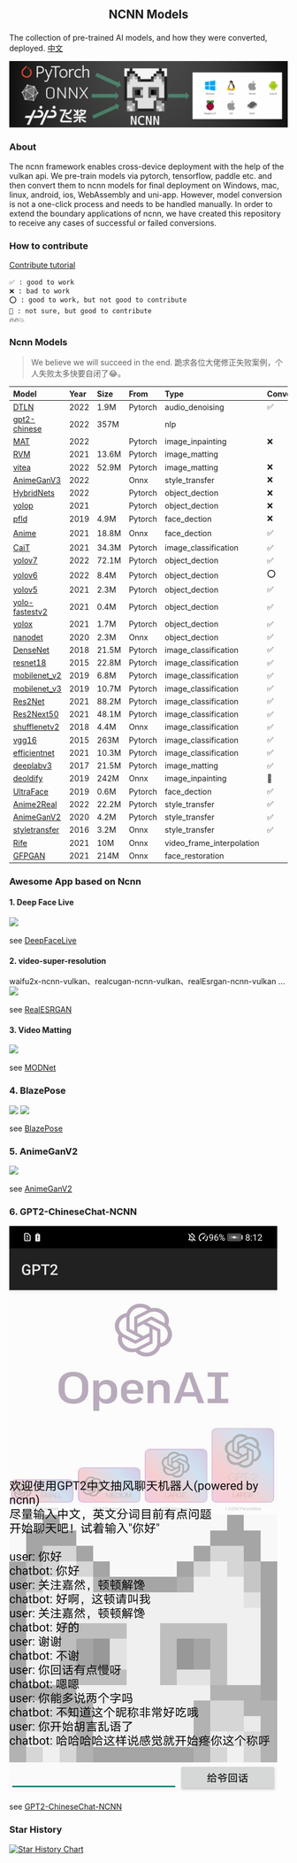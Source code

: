 ##  <p align="center"> NCNN Models </p>

The collection of pre-trained AI models, and how they were converted, deployed. [中文](README-CN.md)

![](docs/images/logo.png)

### About

The ncnn framework enables cross-device deployment with the help of the vulkan api. We pre-train models via pytorch, tensorflow, paddle etc. and then convert them to ncnn models for final deployment on Windows, mac, linux, android, ios, WebAssembly and uni-app. However, model conversion is not a one-click process and needs to be handled manually. In order to extend the boundary applications of ncnn, we have created this repository to receive any cases of successful or failed conversions.

### How to contribute

[Contribute tutorial](contribute.md)

	✅ : good to work
    ❌ : bad to work
    ⭕ : good to work, but not good to contribute
    🤔 : not sure, but good to contribute
    🔥🔥💥
### Ncnn Models

> We believe we will succeed in the end. 跪求各位大佬修正失败案例，个人失败太多快要自闭了😂。

| Model                                             | Year | Size  | From    | Type                      | Convert | NCNN | Hot  |
| :------------------------------------------------ | :--- | :---- | :------ | :------------------------ | :------ | :--- | :--- |
| [DTLN](audio_denoising/dtln)                      | 2022 | 1.9M  | Pytorch | audio_denoising           | ✅       | ✅    | 🔥    |
| [gpt2-chinese](nlp/gpt2-chinese)                  | 2022 | 357M  |         | nlp                       |         | ⭕    |      |
| [MAT](image_inpainting/mat)                       | 2022 |       | Pytorch | image_inpainting          | ❌       |      | 💥    |
| [RVM](image_matting/RVM)                          | 2021 | 13.6M | Pytorch | image_matting             |         | ✅    | 💥    |
| [vitea](image_matting/vitea)                      | 2022 | 52.9M | Pytorch | image_matting             | ❌       |      |      |
| [AnimeGanV3](style_transfer/animeganv3)           | 2022 |       | Onnx    | style_transfer            | ❌       |      | 🔥    |
| [HybridNets](object_dection/hybridnets)           | 2022 |       | Pytorch | object_dection            | ❌       |      |      |
| [yolop](object_dection/yolop)                     | 2021 |       | Pytorch | object_dection            | ❌       | 🤔    | 💥    |
| [pfld](face_dection/pfld)                         | 2019 | 4.9M  | Pytorch | face_dection              | ❌       | ✅    |      |
| [Anime](face_dection/Anime_Face)                  | 2021 | 18.8M | Onnx    | face_dection              | ✅       | ⭕    |      |
| [CaiT](image_classification/cait)                 | 2021 | 34.3M | Pytorch | image_classification      | ✅       |      |      |
| [yolov7](object_dection/yolov7)                   | 2022 | 72.1M | Pytorch | object_dection            | ✅       | ✅    | 💥    |
| [yolov6](object_dection/yolov6)                   | 2022 | 8.4M  | Pytorch | object_dection            | ⭕       | ✅    |      |
| [yolov5](object_dection/yolov5)                   | 2021 | 2.3M  | Pytorch | object_dection            | ✅       | ✅    | 💥    |
| [yolo-fastestv2](object_dection/yolo-fastestv2)   | 2021 | 0.4M  | Pytorch | object_dection            | ✅       | ✅    | 💥    |
| [yolox](object_dection/yolox)                     | 2021 | 1.7M  | Pytorch | object_dection            | ✅       | ✅    |      |
| [nanodet](object_dection/nanodet)                 | 2020 | 2.3M  | Onnx    | object_dection            | ✅       | ✅    | 🔥    |
| [DenseNet](image_classification/denseNet)         | 2018 | 21.5M | Pytorch | image_classification      | ✅       | ✅    |      |
| [resnet18](image_classification/resnet18)         | 2015 | 22.8M | Pytorch | image_classification      | ✅       | ✅    |      |
| [mobilenet_v2](image_classification/mobilenet_v2) | 2019 | 6.8M  | Pytorch | image_classification      | ✅       | ✅    | 🔥    |
| [mobilenet_v3](image_classification/mobilenet_v3) | 2019 | 10.7M | Pytorch | image_classification      | ✅       | ✅    | 🔥    |
| [Res2Net](image_classification/res2net)           | 2021 | 88.2M | Pytorch | image_classification      | ✅       | ✅    |      |
| [Res2Next50](image_classification/res2next50)     | 2021 | 48.1M | Pytorch | image_classification      | ✅       | ✅    |      |
| [shufflenetv2](image_classification/shufflenetv2) | 2018 | 4.4M  | Onnx    | image_classification      | ✅       | ✅    |      |
| [vgg16](image_classification/vgg16)               | 2015 | 263M  | Pytorch | image_classification      | ✅       | ✅    |      |
| [efficientnet](image_classification/efficientnet) | 2021 | 10.3M | Pytorch | image_classification      | ✅       | ✅    | 🔥    |
| [deeplabv3](image_matting/deeplabv3)              | 2017 | 21.5M | Pytorch | image_matting             | ✅       | ✅    |      |
| [deoldify](image_inpainting/deoldify)             | 2019 | 242M  | Onnx    | image_inpainting          | 🤔       | ✅    | 🔥    |
| [UltraFace](face_dection/ultraface)               | 2019 | 0.6M  | Pytorch | face_dection              | ✅       | ✅    | 🔥    |
| [Anime2Real](style_transfer/anime2real)           | 2022 | 22.2M | Pytorch | style_transfer            | ✅       | ✅    |      |
| [AnimeGanV2](style_transfer/animeganv2)           | 2020 | 4.2M  | Pytorch | style_transfer            | ✅       | ✅    | 💥    |
| [styletransfer](style_transfer/styletransfer)     | 2016 | 3.2M  | Onnx    | style_transfer            | ✅       | ✅    |      |
| [Rife](Video_Frame_Interpolation/rife)            | 2021 | 10M   | Onnx    | video_frame_interpolation |         | ✅    | 🔥    |
| [GFPGAN](face_dection/GFPGAN)                     | 2021 | 214M  | Onnx    | face_restoration          |         | ✅    | 💥    |


### Awesome App based on Ncnn

####  1. Deep Face Live

![](https://github.com/gunpowder78/DeepFaceLive/raw/master/doc/deepfacelive_intro.png)

see [DeepFaceLive](https://github.com/gunpowder78/DeepFaceLive)

#### 2. video-super-resolution

waifu2x-ncnn-vulkan、realcugan-ncnn-vulkan、realEsrgan-ncnn-vulkan ...
![](https://github.com/Baiyuetribe/paper2gui/raw/main/docs/images/realESRGAN_RAM.png)

see [RealESRGAN](https://github.com/Baiyuetribe/paper2gui/blob/main/Video%20Super%20Resolution/RealESRGAN-GUI-RAM.md)

#### 3. Video Matting

![](https://github.com/ZHKKKe/MODNet/raw/master/doc/gif/homepage_demo.gif)

see [MODNet](https://github.com/Baiyuetribe/paper2gui/blob/main/VideoMatting/modnet_gui.md)

### 4. BlazePose
![](https://github.com/FeiGeChuanShu/ncnn_Android_BlazePose/raw/main/result.gif)
![](https://github.com/FeiGeChuanShu/ncnn_Android_BlazePose/raw/main/result_smoothing.gif)

see [BlazePose](https://github.com/FeiGeChuanShu/ncnn_Android_BlazePose)

### 5. AnimeGanV2

![](https://user-images.githubusercontent.com/26464535/142294796-54394a4a-a566-47a1-b9ab-4e715b901442.gif)

see [AnimeGanV2](https://github.com/Baiyuetribe/paper2gui/blob/main/Style%20Transfer/animegan_gui.md)

### 6. GPT2-ChineseChat-NCNN

![](https://github.com/EdVince/GPT2-ChineseChat-NCNN/raw/main/resources/android.jpg)

see [GPT2-ChineseChat-NCNN](https://github.com/EdVince/GPT2-ChineseChat-NCNN)

### Star History

[![Star History Chart](https://api.star-history.com/svg?repos=Baiyuetribe/ncnn-models&type=Date)](https://star-history.com/#Baiyuetribe/ncnn-models&Date)
